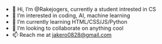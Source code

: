 - 👋 Hi, I’m @Rakejogers, currently a student intrested in CS
- 👀 I’m interested in coding, AI, machine learning
- 🌱 I’m currently learning HTML/CSS/JS/Python
- 💞️ I’m looking to collaborate on anything cool
- 📫 Reach me at jakero0828@gmail.com

<!---
Rakejogers/Rakejogers is a ✨ special ✨ repository because its `README.md` (this file) appears on your GitHub profile.
You can click the Preview link to take a look at your changes.
--->
